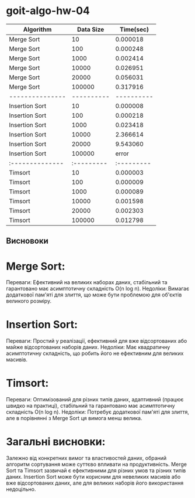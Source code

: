 # goit-algo-hw-04

|Algorithm      |Data Size |Time(sec) |
|---------------|----------|----------|
|Merge Sort     |10        |0.000018  |
|Merge Sort     |100       |0.000248  |
|Merge Sort     |1000      |0.002414  |
|Merge Sort     |10000     |0.026951  |
|Merge Sort     |20000     |0.056031  |
|Merge Sort     |100000    |0.317916  |
|---------------|----------|----------|
|Insertion Sort |10        |0.000008  |
|Insertion Sort |100       |0.000218  |
|Insertion Sort |1000      |0.023418  |
|Insertion Sort |10000     |2.366614  |
|Insertion Sort |20000     |9.543060  |
|Insertion Sort |100000    |error     |
|:--------------|:---------|:---------|
|Timsort        |10        |0.000003  |
|Timsort        |100       |0.000009  |
|Timsort        |1000      |0.000089  |
|Timsort        |10000     |0.001598  |
|Timsort        |20000     |0.002303  |
|Timsort        |100000    |0.012798  |

## Висновоки

# Merge Sort:
Переваги: Ефективний на великих наборах даних, стабільний та гарантовано має асимптотичну складність O(n log n).
Недоліки: Вимагає додаткової пам'яті для злиття, що може бути проблемою для об'єктів великого розміру.

# Insertion Sort:
Переваги: Простий у реалізації, ефективний для вже відсортованих або майже відсортованих наборів даних.
Недоліки: Має квадратичну асимптотичну складність, що робить його не ефективним для великих масивів.

# Timsort:
Переваги: Оптимізований для різних типів даних, адаптивний (працює швидко на практиці), стабільний та гарантовано має асимптотичну складність O(n log n).
Недоліки: Потребує додаткової пам'яті для злиття, але в порівнянні з Merge Sort ця вимога менш велика.

# Загальні висновки:
Залежно від конкретних вимог та властивостей даних, обраний алгоритм сортування може суттєво впливати на продуктивність.
Merge Sort та Timsort зазвичай є ефективними для різних умов та різних типів даних.
Insertion Sort може бути корисним для невеликих масивів або вже відсортованих даних, але для великих наборів його використання недоцільно.